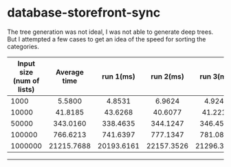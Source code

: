 # database-storefront-sync





The tree generation was not ideal, I was not able to generate deep trees.
But I attempted a few cases to get an idea of the speed for sorting the categories.

| Input size (num of lists)   | Average time  | run 1(ms)     | run 2(ms)     |  run 3(ms)    |
| --------------------------- |:-------------:|:-------------:|:-------------:|:-------------:|
|                       1000  |       5.5800  |       4.8531  |       6.9624  |       4.9247  |
|                      10000  |      41.8185  |      43.6268  |      40.6077  |      41.2211  |
|                      50000  |     343.0160  |     338.4635  |     344.1247  |     346.4598  |
|                     100000  |     766.6213  |     741.6397  |     777.1347  |     781.0896  |
|                    1000000  |   21215.7688  |   20193.6161  |   22157.3526  |   21296.3377  |
-----------------------------------------------------------------------------------------------

